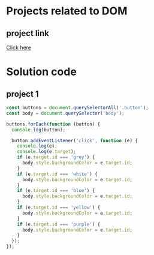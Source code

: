 # Projects related to DOM

## project link 
[Click here](https://stackblitz.com/edit/dom-project-chaiaurcode?file=index.html)

# Solution code 

## project 1

```javascript
const buttons = document.querySelectorAll('.button');
const body = document.querySelector('body');

buttons.forEach(function (button) {
  console.log(button);

  button.addEventListener('click', function (e) {
    console.log(e);
    console.log(e.target);
    if (e.target.id === 'grey') {
      body.style.backgroundColor = e.target.id;
    }
    if (e.target.id === 'white') {
      body.style.backgroundColor = e.target.id;
    }
    if (e.target.id === 'blue') {
      body.style.backgroundColor = e.target.id;
    }
    if (e.target.id === 'yellow') {
      body.style.backgroundColor = e.target.id;
    }
    if (e.target.id === 'purple') {
      body.style.backgroundColor = e.target.id;
    }
  });
});

```